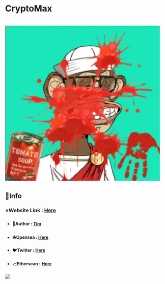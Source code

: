 # CryptoMax
# ![](/public/config/images/pfp.png)

## 📜Info

### ⭐Website Link : [Here](tomatosoupnft.netlify.app)

- #### 👤Author : [Tim](https://linkby.tw/timtung.eth)
- #### ⛵Opensea : [Here](https://opensea.io/collection/tomatosoupnft)
- #### 🐦Twitter : [Here](https://twitter.com/tomatosoupNFT)
- #### 📈Etherscan : [Here](https://etherscan.io/address/)

![](./images/banner.jpg)
